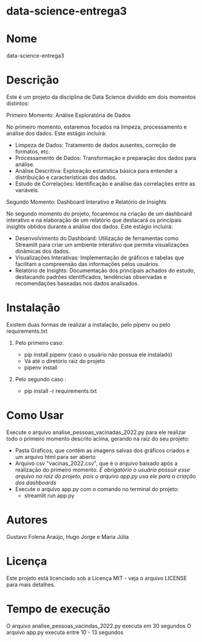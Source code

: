 # data-science-entrega3

# Nome
data-science-entrega3

# Descrição
Este é um projeto da disciplina de Data Science dividido em dois momentos distintos:

Primeiro Momento: Análise Exploratória de Dados

No primeiro momento, estaremos focados na limpeza, processamento e análise dos dados. Este estágio incluirá:

- Limpeza de Dados: Tratamento de dados ausentes, correção de formatos, etc.
- Processamento de Dados: Transformação e preparação dos dados para análise.
- Análise Descritiva: Exploração estatística básica para entender a distribuição e características dos dados.
- Estudo de Correlações: Identificação e análise das correlações entre as variáveis.



Segundo Momento: Dashboard Interativo e Relatório de Insights

No segundo momento do projeto, focaremos na criação de um dashboard interativo e na elaboração de um relatório que destacará os principais insights obtidos durante a análise dos dados. Este estágio incluirá:

- Desenvolvimento do Dashboard: Utilização de ferramentas como Streamlit para criar um ambiente interativo que permita visualizações dinâmicas dos dados.
- Visualizações Interativas: Implementação de gráficos e tabelas que facilitam a compreensão das informações pelos usuários.
- Relatório de Insights: Documentação dos principais achados do estudo, destacando padrões identificados, tendências observadas e recomendações baseadas nos dados analisados.


# Instalação
Existem duas formas de realizar a instalação, pelo pipenv ou pelo requirements.txt

1. Pelo primeiro caso:
    - pip install pipenv (caso o usuário não possua ele instalado)
    - Vá até o diretório raiz do projeto
    - pipenv install
     
2. Pelo segundo caso : 
    - pip install -r requirements.txt 



# Como Usar

Execute o arquivo analise_pessoas_vacinadas_2022.py para ele realizar todo o primeiro momento descrito acima, gerando na raiz do seu projeto:
- Pasta Graficos, que contém as imagens salvas dos gráficos criados e um arquivo html para ser aberto
- Arquivo csv "vacinas_2022.csv", que é o arquivo baixado após a realização do primeiro momento. *É obrigatório o usuário possuir esse arquivo na raiz do projeto, pois o arquivo app.py usa ele para a criação dos dashboards*
- Execute o arquivo app.py com o comando no terminal do projeto:
    - streamlit run app.py



# Autores
Gustavo Folena Araújo, Hugo Jorge e Maria Júlia 

# Licença
Este projeto está licenciado sob a Licença MIT - veja o arquivo LICENSE para mais detalhes.

# Tempo de execução
O arquivo analise_pessoas_vacindas_2022.py executa em 30 segundos
O arquivo app.py executa entre 10 - 13 segundos